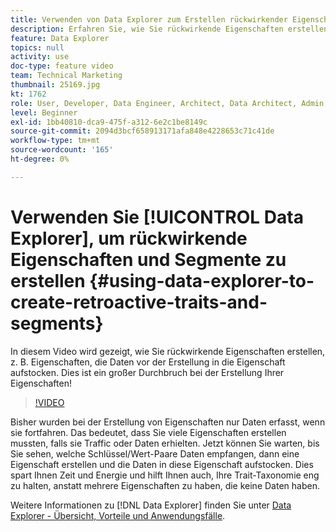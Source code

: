 ```yaml
---
title: Verwenden von Data Explorer zum Erstellen rückwirkender Eigenschaften und Segmente
description: Erfahren Sie, wie Sie rückwirkende Eigenschaften erstellen, z. B. Eigenschaften, die Daten vor der Erstellung in die Eigenschaft aufstocken. Dies ist ein großer Durchbruch bei der Erstellung Ihrer Eigenschaften!
feature: Data Explorer
topics: null
activity: use
doc-type: feature video
team: Technical Marketing
thumbnail: 25169.jpg
kt: 1762
role: User, Developer, Data Engineer, Architect, Data Architect, Admin, Leader
level: Beginner
exl-id: 1bb40810-dca9-475f-a312-6e2c1be8149c
source-git-commit: 2094d3bcf658913171afa848e4228653c71c41de
workflow-type: tm+mt
source-wordcount: '165'
ht-degree: 0%

---
```


# Verwenden Sie [!UICONTROL Data Explorer], um rückwirkende Eigenschaften und Segmente zu erstellen {#using-data-explorer-to-create-retroactive-traits-and-segments}

In diesem Video wird gezeigt, wie Sie rückwirkende Eigenschaften erstellen, z. B. Eigenschaften, die Daten vor der Erstellung in die Eigenschaft aufstocken. Dies ist ein großer Durchbruch bei der Erstellung Ihrer Eigenschaften!

>[!VIDEO](https://video.tv.adobe.com/v/25169/?quality=12)

Bisher wurden bei der Erstellung von Eigenschaften nur Daten erfasst, wenn sie fortfahren. Das bedeutet, dass Sie viele Eigenschaften erstellen mussten, falls sie Traffic oder Daten erhielten. Jetzt können Sie warten, bis Sie sehen, welche Schlüssel/Wert-Paare Daten empfangen, dann eine Eigenschaft erstellen und die Daten in diese Eigenschaft aufstocken. Dies spart Ihnen Zeit und Energie und hilft Ihnen auch, Ihre Trait-Taxonomie eng zu halten, anstatt mehrere Eigenschaften zu haben, die keine Daten haben.

Weitere Informationen zu [!DNL Data Explorer] finden Sie unter [Data Explorer - Übersicht, Vorteile und Anwendungsfälle](https://experiencecloud.adobe.com/resources/help/en_US/aam/data-explorer.html).
